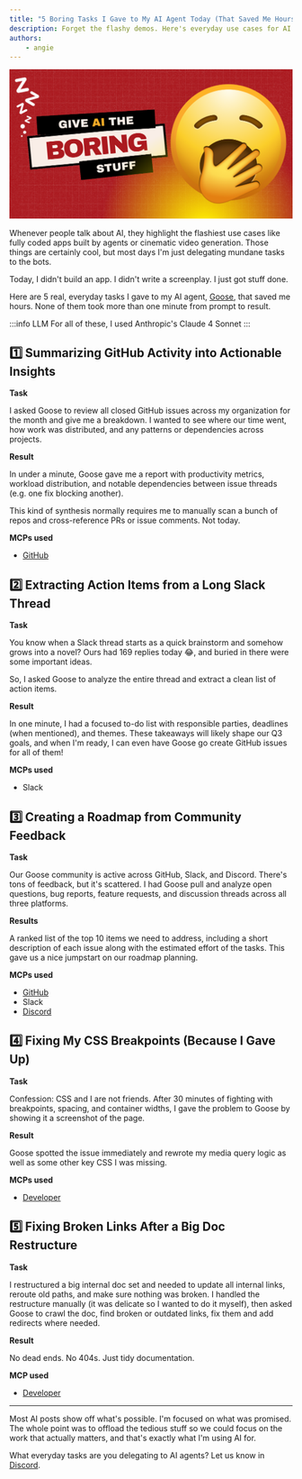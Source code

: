 ```yaml
---
title: "5 Boring Tasks I Gave to My AI Agent Today (That Saved Me Hours)"
description: Forget the flashy demos. Here's everyday use cases for AI.
authors:
    - angie
---
```


![blog cover](everyday-usage-of-ai.png)


Whenever people talk about AI, they highlight the flashiest use cases like fully coded apps built by agents or cinematic video generation. Those things are certainly cool, but most days I'm just delegating mundane tasks to the bots. 

Today, I didn't build an app. I didn't write a screenplay. I just got stuff done.

Here are 5 real, everyday tasks I gave to my AI agent, [Goose](/), that saved me hours. None of them took more than one minute from prompt to result.


<!-- truncate -->

:::info LLM
For all of these, I used Anthropic's Claude 4 Sonnet
:::

## 1️⃣ Summarizing GitHub Activity into Actionable Insights

**Task**

I asked Goose to review all closed GitHub issues across my organization for the month and give me a breakdown. I wanted to see where our time went, how work was distributed, and any patterns or dependencies across projects.

**Result**

In under a minute, Goose gave me a report with productivity metrics, workload distribution, and notable dependencies between issue threads (e.g. one fix blocking another).

This kind of synthesis normally requires me to manually scan a bunch of repos and cross-reference PRs or issue comments. Not today.

**MCPs used** 

- [GitHub](/docs/mcp/github-mcp)


## 2️⃣ Extracting Action Items from a Long Slack Thread

**Task**

You know when a Slack thread starts as a quick brainstorm and somehow grows into a novel? Ours had 169 replies today 😂, and buried in there were some important ideas.

So, I asked Goose to analyze the entire thread and extract a clean list of action items.

**Result**

In one minute, I had a focused to-do list with responsible parties, deadlines (when mentioned), and themes. These takeaways will likely shape our Q3 goals, and when I'm ready, I can even have Goose go create GitHub issues for all of them!

**MCPs used** 

- Slack


## 3️⃣ Creating a Roadmap from Community Feedback

**Task**

Our Goose community is active across GitHub, Slack, and Discord. There's tons of feedback, but it's scattered.
I had Goose pull and analyze open questions, bug reports, feature requests, and discussion threads across all three platforms.

**Results**

A ranked list of the top 10 items we need to address, including a short description of each issue along with the estimated effort of the tasks. This gave us a nice jumpstart on our roadmap planning.

**MCPs used** 

- [GitHub](/docs/mcp/github-mcp)
- Slack
- [Discord](https://github.com/hanweg/mcp-discord)


## 4️⃣ Fixing My CSS Breakpoints (Because I Gave Up)

**Task**

Confession: CSS and I are not friends. After 30 minutes of fighting with breakpoints, spacing, and container widths, I gave the problem to Goose by showing it a screenshot of the page.

**Result**

Goose spotted the issue immediately and rewrote my media query logic as well as some other key CSS I was missing. 


**MCPs used** 

- [Developer](/docs/mcp/developer-mcp)

## 5️⃣ Fixing Broken Links After a Big Doc Restructure

**Task**

I restructured a big internal doc set and needed to update all internal links, reroute old paths, and make sure nothing was broken. 
I handled the restructure manually (it was delicate so I wanted to do it myself), then asked Goose to crawl the doc, find broken or outdated links, fix them and add redirects where needed.

**Result**

No dead ends. No 404s. Just tidy documentation.

**MCP used** 

- [Developer](/docs/mcp/developer-mcp)

---

Most AI posts show off what's possible. I'm focused on what was promised.
The whole point was to offload the tedious stuff so we could focus on the work that actually matters, and that's exactly what I'm using AI for.

What everyday tasks are you delegating to AI agents? Let us know in [Discord](https://discord.gg/goose-oss).


<head>
  <meta property="og:title" content="5 Boring Tasks I Gave to My AI Agent Today (That Saved Me Hours)" />
  <meta property="og:type" content="article" />
  <meta property="og:url" content="https://block.github.io/goose/blog/2025/06/27/everyday-usecases-ai" />
  <meta property="og:description" content="Forget the flashy demos. Here's everyday use cases for AI." />
  <meta property="og:image" content="https://block.github.io/goose/assets/images/everyday-usage-of-ai-69f4444328b28bdc945e5ff9fc92034d.png" />
  <meta name="twitter:card" content="summary_large_image" />
  <meta property="twitter:domain" content="block.github.io/goose" />
  <meta name="twitter:title" content="5 Boring Tasks I Gave to My AI Agent Today (That Saved Me Hours)" />
  <meta name="twitter:description" content="Forget the flashy demos. Here's everyday use cases for AI." />
  <meta name="twitter:image" content="https://block.github.io/goose/assets/images/everyday-usage-of-ai-69f4444328b28bdc945e5ff9fc92034d.png" />
</head>